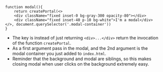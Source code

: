 ```tsx
function modal(){
	return createPortal(<>
	<div className="fixed inset-0 bg-gray-300 opacity-80"></div>
	<div className="fixed inset-40 p-10 bg-white">I'm a modal</div>
</>, document.querySelector('.modal-container'))
}
```
- The key is instead of just returning `<div>...</div>` return the invocation of the function `createPortal`.
- As a first argument pass in the modal, and the 2nd argument is the modal container you just added to `index.html`.
- Reminder that the background and modal are siblings, so this makes closing modal when user clicks on the background extremely easy.